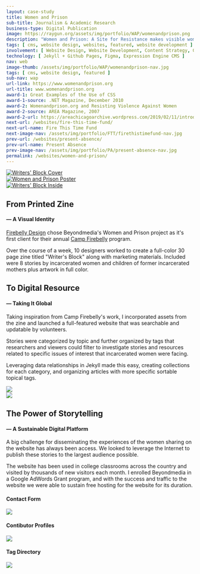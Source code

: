 ```yaml
---
layout: case-study
title: Women and Prison
sub-title: Journalism & Academic Research
business-type: Digital Publication
image: https://raygun.org/assets/img/portfolio/WAP/womenandprison.png
description: "Women and Prison: A Site for Resistance makes visible women's experiences in the criminal justice system. The stories, originally planned as a book, are supported by a collection of resources, such as organizations, reports, essays, and links to a wide range of information about women in prison."
tags: [ cms, website design, websites, featured, website development ]
involvement: [ Website Design, Website Development, Content Strategy, Google Ads, User Experience ]
technology: [ Jekyll + Github Pages, Figma, Expression Engine CMS ]
nav: web
image-thumb: /assets/img/portfolio/WAP/womenandprison-nav.jpg
tags: [ cms, website design, featured ]
sub-nav: wap
url-link: https://www.womenandprison.org
url-title: www.womenandprison.org
award-1: Great Examples of the Use of CSS
award-1-source: .NET Magazine, December 2010
award-2: Womenandprison.org and Resisting Violence Against Women
award-2-source: AREA Magazine, 2007
award-2-url: https://areachicagoarchive.wordpress.com/2019/02/11/introducing-womenandprison-org/
next-url: /websites/fire-this-time-fund/
next-url-name: Fire This Time Fund
next-image-nav: /assets/img/portfolio/FTT/firethistimefund-nav.jpg
prev-url: /websites/present-absence/
prev-url-name: Present Absence
prev-image-nav: /assets/img/portfolio/PA/present-absence-nav.jpg
permalink: /websites/women-and-prison/
---
```

<div class="container-fluid wap bg-white">
    <div class="container">
        <div class="row" id="trigger-1">
          <div class="col-lg-4 col-md-12 pt-5">
            <a href="/assets/img/portfolio/WAP/womenandprison-zine-outside.png" class="glightboxGallery"><img src="/assets/img/portfolio/WAP/womenandprison-zine-outside.png" alt="Writers' Block Cover" class="img-fluid cursor-zoom" data-aos="fade-up" data-aos-anchor="#trigger-1" 
            data-aos-anchor-position="top-bottom"
            data-aos-once="true"></a>
          </div>
          <div class="col-lg-4 col-md-12 pt-5">
            <a href="/assets/img/portfolio/WAP/womenandprison-poster.jpg" class="glightboxGallery"><img src="/assets/img/portfolio/WAP/womenandprison-poster.jpg" alt="Women and Prison Poster" class="img-fluid cursor-zoom" data-aos="fade-up" data-aos-anchor="#trigger-1" 
            data-aos-anchor-position="top-bottom"
            data-aos-once="true"></a>
          </div>
          <div class="col-lg-4 col-md-12 mt-5">
            <a href="/assets/img/portfolio/WAP/womenandprison-zine-inside.png" class="glightboxGallery"><img src="/assets/img/portfolio/WAP/womenandprison-zine-inside.png" alt="Writers' Block Inside"  class="img-fluid cursor-zoom" data-aos="fade-up" data-aos-anchor="#trigger-1" 
            data-aos-anchor-position="top-bottom" data-aos-once="true"></a>
          </div>
        </div>
        <div class="row">
          <div class="col-12 col-md-12 my-5" data-aos="fade-up" data-aos-anchor-position="bottom-bottom" data-aos-once="true">
            <h2 class="wap">From Printed Zine</h2>
            <h4 class="wap uppercase mb-4">&mdash; A Visual Identity</h4>
            <p><a href="http://www.firebellydesign.com" target="_blank" class="wap">Firebelly Design</a> chose Beyondmedia's Women and Prison project as it's first client for their annual <a href="http://campfirebelly.com/archive/camp-2008/" target="_blank" class="w">Camp Firebelly</a> program.</p>
            <p>Over the course of a week, 10 designers worked to create a full-color 30 page zine titled "Writer's Block" along with marketing materials. Included were 8 stories by incarcerated women and children of former incarcerated mothers plus artwork in full color.</p>
          </div>
        </div>
        <div class="row">
          <div class="col-lg-12 col-md-12 col-sm-12" data-aos="fade-right" id="digital-resource" data-aos-anchor-placement="top-center" data-aos-once="true">
          </div>
        </div>
        <div class="row align-items-center">
          <div class="col-lg-5 col-md-12 col-sm-12 mt-5" data-aos="fade-right" data-aos-once="true" data-aos-anchor="#digital-resource" data-aos-anchor-placement="bottom-center">
            <h2>To Digital Resource</h2>
            <h4 class="wap uppercase pb-4">&mdash; Taking It Global</h4>
            <p>Taking inspiration from Camp Firebelly's work, I incorporated assets from the zine and launched a full-featured website that was searchable and updatable by volunteers.</p>
            <p>Stories were categorized by topic and further organized by tags that researchers and viewers could filter to investigate stories and resources related to specific issues of interest that incarcerated women were facing.</p>
            <p>Leveraging data relationships in Jekyll made this easy, creating collections for each category, and organizing articles with more specific sortable topical tags.</p>
          </div>
          <div class="col-lg-7 col-md-12 my-5" data-aos="fade-left" data-aos-once="true" data-aos-anchor="#digital-resource" data-aos-anchor-placement="center-center">
            <a href="/assets/img/portfolio/WAP/women-and-prison-scroll.png" class="glightboxGallery"><img src="/assets/img/portfolio/WAP/women-and-prison-scroll.png" class="img-fluid cursor-zoom border border-5"></a>
          </div>
        </div>
        <div class="row">
          <div class="col-12" data-aos="fade-right" data-aos-anchor-placement="top-center" id="storytelling">
          </div>
        </div>   
        <div class="row py-5 align-items-center">
          <div class="col-lg-6 col-md-12" data-aos="fade-right" data-aos-anchor="#storytelling" data-aos-once="true" data-aos-anchor-placement="center-center">
            <a href="/assets/img/portfolio/WAP/women-and-prison-story.png" class="glightboxGallery"><img src="/assets/img/portfolio/WAP/women-and-prison-story.png" class="img-fluid cursor-zoom border border-5"></a>
          </div>
          <div class="col-lg-6 col-md-12 mt-5 ps-4" data-aos-once="true" data-aos="fade-left" data-aos-anchor-placement="center-center"
          data-aos-anchor="#storytelling">
            <h2>The Power of Storytelling</h2>
            <h4 class="wap uppercase pb-4">&mdash; A Sustainable Digital Platform</h4>
            <p>A big challenge for disseminating the experiences of the women sharing on the website has always been access. We looked to leverage the Internet to publish these stories to the largest audience possible.</p>   
            <p>The website has been used in college classrooms across the country and visited by thousands of new visitors each month. I enrolled Beyondmedia in a Google AdWords Grant program, and with the success and traffic to the website we were able to sustain free hosting for the website for its duration.</p>
          </div>
        </div>
        <div class="row py-5" id="contact-contributor-tags" data-aos-anchor-placement="top-center">
          <div class="col-lg-4 col-md-12" data-aos="fade-in" data-aos-anchor-placement="top-bottom" data-aos-anchor="#contact-contributor-tags" data-aos-duration="400">
            <h4 class="wap uppercase pb-4 text-center">Contact Form</h4>
            <a href="/assets/img/portfolio/WAP/women-and-prison-contact.png" class="glightboxGallery"><img src="/assets/img/portfolio/WAP/women-and-prison-contact.png" class="img-fluid cursor-zoom border border-5 mb-5"></a>
          </div>
          <div class="col-lg-4 col-md-12" data-aos="fade-in" data-aos-anchor-placement="top-bottom" data-aos-anchor="#contact-contributor-tags" data-aos-duration="800">
            <h4 class="wap uppercase pb-4 text-center">Contibutor Profiles</h4>
            <a href="/assets/img/portfolio/WAP/women-and-prison-contributors.png" class="glightboxGallery"><img src="/assets/img/portfolio/WAP/women-and-prison-contributors.png" class="img-fluid cursor-zoom border border-5 mb-5"></a>
          </div>
          <div class="col-lg-4 col-md-12" data-aos="fade-in" data-aos-anchor-placement="top-bottom" data-aos-anchor="#contact-contributor-tags" data-aos-duration="1200">
            <h4 class="wap uppercase pb-4 text-center">Tag Directory</h4>
            <a href="/assets/img/portfolio/WAP/women-and-prison-tags.png" class="glightboxGallery"><img src="/assets/img/portfolio/WAP/women-and-prison-tags.png" class="img-fluid cursor-zoom border border-5 mb-5"></a>
          </div>
        </div>
    </div>
</div>
